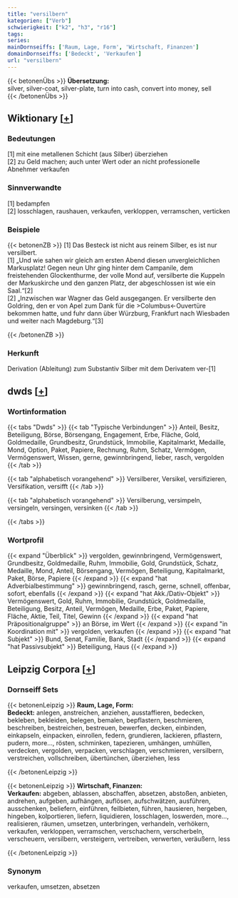 ```yaml
---
title: "versilbern"
kategorien: ["Verb"]
schwierigkeit: ["k2", "h3", "r16"]
tags:
series:
mainDornseiffs: ['Raum, Lage, Form', 'Wirtschaft, Finanzen']
domainDornseiffs: ['Bedeckt', 'Verkaufen']
url: "versilbern"
---
```


{{< betonenÜbs >}}
**Übersetzung:**  
silver, silver-coat, silver-plate, turn into cash, convert into money, sell  
{{< /betonenÜbs >}}

## Wiktionary [[+](https://de.wiktionary.org/wiki/versilbern)]

### Bedeutungen
[1] mit eine metallenen Schicht (aus Silber) überziehen  
[2] zu Geld machen; auch unter Wert oder an nicht professionelle Abnehmer verkaufen  

### Sinnverwandte
[1] bedampfen  
[2] losschlagen, raushauen, verkaufen, verkloppen, verramschen, verticken  

### Beispiele
{{< betonenZB >}}
[1] Das Besteck ist nicht aus reinem Silber, es ist nur versilbert.  
[1] „Und wie sahen wir gleich am ersten Abend diesen unvergleichlichen Markusplatz! Gegen neun Uhr ging hinter dem Campanile, dem freistehenden Glockenthurme, der volle Mond auf, versilberte die Kuppeln der Markuskirche und den ganzen Platz, der abgeschlossen ist wie ein Saal.“[2]  
[2] „Inzwischen war Wagner das Geld ausgegangen. Er versilberte den Goldring, den er von Apel zum Dank für die >Columbus<-Ouvertüre bekommen hatte, und fuhr dann über Würzburg, Frankfurt nach Wiesbaden und weiter nach Magdeburg.“[3]  

{{< /betonenZB >}}
### Herkunft
Derivation (Ableitung) zum Substantiv Silber mit dem Derivatem ver-[1]  



## dwds [[+](https://www.dwds.de/wb/versilbern)]

### Wortinformation
{{< tabs "Dwds" >}}
{{< tab "Typische Verbindungen" >}}
Anteil, Besitz, Beteiligung, Börse, Börsengang, Engagement, Erbe, Fläche, Gold, Goldmedaille, Grundbesitz, Grundstück, Immobilie, Kapitalmarkt, Medaille, Mond, Option, Paket, Papiere, Rechnung, Ruhm, Schatz, Vermögen, Vermögenswert, Wissen, gerne, gewinnbringend, lieber, rasch, vergolden
{{< /tab >}}

{{< tab "alphabetisch vorangehend" >}}
Versilberer, Versikel, versifizieren, Versifikation, versifft
{{< /tab >}}

{{< tab "alphabetisch vorangehend" >}}
Versilberung, versimpeln, versingeln, versingen, versinken
{{< /tab >}}

{{< /tabs >}}

### Wortprofil
{{< expand "Überblick" >}} vergolden, gewinnbringend, Vermögenswert, Grundbesitz, Goldmedaille, Ruhm, Immobilie, Gold, Grundstück, Schatz, Medaille, Mond, Anteil, Börsengang, Vermögen, Beteiligung, Kapitalmarkt, Paket, Börse, Papiere {{< /expand >}}
{{< expand "hat Adverbialbestimmung" >}} gewinnbringend, rasch, gerne, schnell, offenbar, sofort, ebenfalls {{< /expand >}}
{{< expand "hat Akk./Dativ-Objekt" >}} Vermögenswert, Gold, Ruhm, Immobilie, Grundstück, Goldmedaille, Beteiligung, Besitz, Anteil, Vermögen, Medaille, Erbe, Paket, Papiere, Fläche, Aktie, Teil, Titel, Gewinn {{< /expand >}}
{{< expand "hat Präpositionalgruppe" >}} an Börse, im Wert {{< /expand >}}
{{< expand "in Koordination mit" >}} vergolden, verkaufen {{< /expand >}}
{{< expand "hat Subjekt" >}} Bund, Senat, Familie, Bank, Stadt {{< /expand >}}
{{< expand "hat Passivsubjekt" >}} Beteiligung, Haus {{< /expand >}}

## Leipzig Corpora [[+](https://corpora.uni-leipzig.de/en/res?word=versilbern&corpusId=deu_newscrawl-public_2018)]

### Dornseiff Sets
{{< betonenLeipzig >}}
**Raum, Lage, Form:**  
**Bedeckt:** anlegen, anstreichen, anziehen, ausstaffieren, bedecken, bekleben, bekleiden, belegen, bemalen, bepflastern, beschmieren, beschreiben, bestreichen, bestreuen, bewerfen, decken, einbinden, einkapseln, einpacken, einrollen, federn, grundieren, lackieren, pflastern, pudern, more..., rösten, schminken, tapezieren, umhängen, umhüllen, verdecken, vergolden, verpacken, verschlagen, verschmieren, versilbern, verstreichen, vollschreiben, übertünchen, überziehen, less  

{{< /betonenLeipzig >}}


{{< betonenLeipzig >}}
**Wirtschaft, Finanzen:**  
**Verkaufen:** abgeben, ablassen, abschaffen, absetzen, abstoßen, anbieten, andrehen, aufgeben, aufhängen, auflösen, aufschwätzen, ausführen, ausschenken, beliefern, einführen, feilbieten, führen, hausieren, hergeben, hingeben, kolportieren, liefern, liquidieren, losschlagen, loswerden, more..., realisieren, räumen, umsetzen, unterbringen, verhandeln, verhökern, verkaufen, verkloppen, verramschen, verschachern, verscherbeln, verscheuern, versilbern, versteigern, vertreiben, verwerten, veräußern, less  

{{< /betonenLeipzig >}}

### Synonym
verkaufen, umsetzen, absetzen

